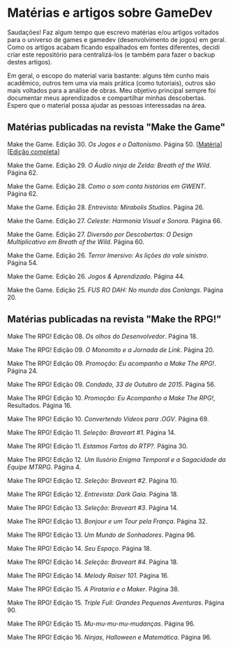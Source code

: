 # Matérias e artigos sobre GameDev
Saudações! 
Faz algum tempo que escrevo matérias e/ou artigos voltados para o universo de games e gamedev (desenvolvimento de jogos) em geral. 
Como os artigos acabam ficando espalhados em fontes diferentes, decidi criar este repositório para centralizá-los (e também para fazer o backup destes artigos). 

Em geral, o escopo do material varia bastante: alguns têm cunho mais acadêmico, outros tem uma via mais prática (como tutoriais), outros são mais voltados para a análise de obras. Meu objetivo principal sempre foi documentar meus aprendizados e compartilhar minhas descobertas. Espero que o material possa ajudar as pessoas interessadas na área.

## Matérias publicadas na revista "Make the Game"
Make the Game. Edição 30. *Os Jogos e o Daltonismo*. Página 50. [[Matéria](https://archive.org/details/os-jogos-e-o-daltonismo)] [[Edição completa](https://condadobraveheart.com/Portal/Make_The_Game/MakeTheGame%2330.pdf)]

Make the Game. Edição 29. *O Áudio ninja de Zelda: Breath of the Wild*. Página 62.

Make the Game. Edição 28. *Como o som conta histórias em GWENT*. Página 62.

Make the Game. Edição 28. *Entrevista: Mirabolis Studios*. Página 26.

Make the Game. Edição 27. *Celeste: Harmonia Visual e Sonora*. Página 66.

Make the Game. Edição 27. *Diversão por Descobertas: O Design Multiplicativo em Breath of the Wild*. Página 60. 

Make the Game. Edição 26. *Terror Imersivo: As lições do vale sinistro*. Página 54.

Make the Game. Edição 26. *Jogos & Aprendizado*. Página 44.

Make the Game. Edição 25. *FUS RO DAH: No mundo das Conlangs*. Página 20.

## Matérias publicadas na revista "Make the RPG!"
Make The RPG! Edição 08. *Os olhos do Desenvolvedor*. Página 18.

Make The RPG! Edição 09. *O Monomito e a Jornada de Link*. Página 20.

Make The RPG! Edição 09. *Promoção: Eu acompanho a Make The RPG!*. Página 24.

Make The RPG! Edição 09. *Condado, 33 de Outubro de 2015*. Página 56.

Make The RPG! Edição 10. *Promoção: Eu Acompanho a Make The RPG!*, Resultados. Página 16.

Make The RPG! Edição 10. *Convertendo Vídeos para .OGV*. Página 69.

Make The RPG! Edição 11. *Seleção: Braveart #1*. Página 14.

Make The RPG! Edição 11. *Estamos Fartos do RTP?*. Página 30.

Make The RPG! Edição 12. *Um Ilusório Enigma Temporal e a Sagacidade da Equipe MTRPG*. Página 4.

Make The RPG! Edição 12. *Seleção: Braveart #2*. Página 10.

Make The RPG! Edição 12. *Entrevista: Dark Gaia*. Página 18.

Make The RPG! Edição 13. *Seleção: Braveart #3*. Página 14.

Make The RPG! Edição 13. *Bonjour e um Tour pela França*. Página 32.

Make The RPG! Edição 13. *Um Mundo de Sonhadores*. Página 96.

Make The RPG! Edição 14. *Seu Espaço*. Página 18.

Make The RPG! Edição 14. *Seleção: Braveart #4*. Página 18.

Make The RPG! Edição 14. *Melody Raiser 101*. Página 16.

Make The RPG! Edição 15. *A Pirataria e o Maker*. Página 38.

Make The RPG! Edição 15. *Triple Full: Grandes Pequenas Aventuras*. Página 90.

Make The RPG! Edição 15. *Mu-mu-mu-mu-mudanças*. Página 96.

Make The RPG! Edição 16. *Ninjas, Halloween e Matemática*. Página 96.
